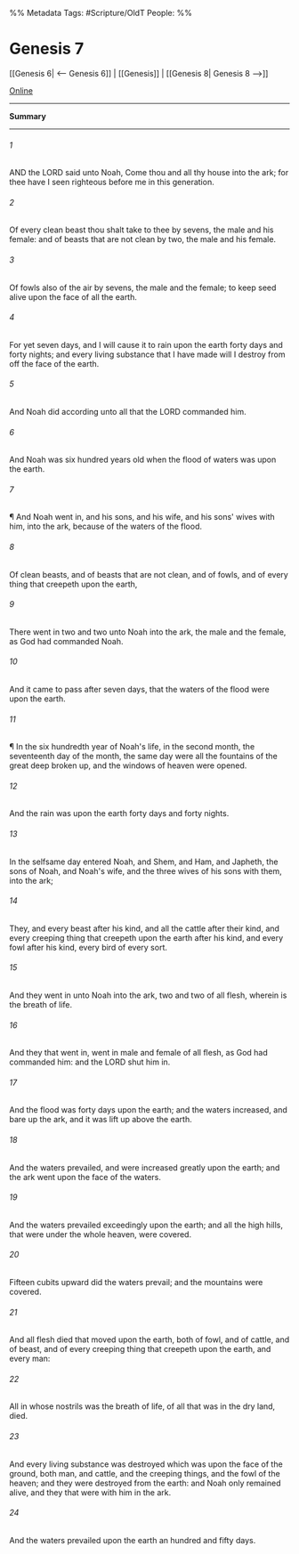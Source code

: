 %% Metadata
Tags: #Scripture/OldT
People: 
%%
# Genesis 7
[[Genesis 6| <-- Genesis 6]] | [[Genesis]] | [[Genesis 8| Genesis 8 -->]]

[Online](https://churchofjesuschrist.org/study/scriptures/ot/gen/7?lang=eng)

---
__Summary__



---

###### 1
AND the LORD said unto Noah, Come thou and all thy house into the ark; for thee have I seen righteous before me in this generation.
###### 2
Of every clean beast thou shalt take to thee by sevens, the male and his female: and of beasts that are not clean by two, the male and his female.
###### 3
Of fowls also of the air by sevens, the male and the female; to keep seed alive upon the face of all the earth.
###### 4
For yet seven days, and I will cause it to rain upon the earth forty days and forty nights; and every living substance that I have made will I destroy from off the face of the earth.
###### 5
And Noah did according unto all that the LORD commanded him.
###### 6
And Noah was six hundred years old when the flood of waters was upon the earth.
###### 7
¶ And Noah went in, and his sons, and his wife, and his sons' wives with him, into the ark, because of the waters of the flood.
###### 8
Of clean beasts, and of beasts that are not clean, and of fowls, and of every thing that creepeth upon the earth,
###### 9
There went in two and two unto Noah into the ark, the male and the female, as God had commanded Noah.
###### 10
And it came to pass after seven days, that the waters of the flood were upon the earth.
###### 11
¶ In the six hundredth year of Noah's life, in the second month, the seventeenth day of the month, the same day were all the fountains of the great deep broken up, and the windows of heaven were opened.
###### 12
And the rain was upon the earth forty days and forty nights.
###### 13
In the selfsame day entered Noah, and Shem, and Ham, and Japheth, the sons of Noah, and Noah's wife, and the three wives of his sons with them, into the ark;
###### 14
They, and every beast after his kind, and all the cattle after their kind, and every creeping thing that creepeth upon the earth after his kind, and every fowl after his kind, every bird of every sort.
###### 15
And they went in unto Noah into the ark, two and two of all flesh, wherein is the breath of life.
###### 16
And they that went in, went in male and female of all flesh, as God had commanded him: and the LORD shut him in.
###### 17
And the flood was forty days upon the earth; and the waters increased, and bare up the ark, and it was lift up above the earth.
###### 18
And the waters prevailed, and were increased greatly upon the earth; and the ark went upon the face of the waters.
###### 19
And the waters prevailed exceedingly upon the earth; and all the high hills, that were under the whole heaven, were covered.
###### 20
Fifteen cubits upward did the waters prevail; and the mountains were covered.
###### 21
And all flesh died that moved upon the earth, both of fowl, and of cattle, and of beast, and of every creeping thing that creepeth upon the earth, and every man:
###### 22
All in whose nostrils was the breath of life, of all that was in the dry land, died.
###### 23
And every living substance was destroyed which was upon the face of the ground, both man, and cattle, and the creeping things, and the fowl of the heaven; and they were destroyed from the earth: and Noah only remained alive, and they that were with him in the ark.
###### 24
And the waters prevailed upon the earth an hundred and fifty days.



